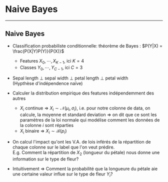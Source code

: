 <!--
<div class="r-hstack">
<div class="r-vstack text-left">



</div>


<div class="r-vstack">



</div>
</div>
-->

# Naive Bayes

---

## Naive Bayes

- Classification probabiliste conditionnelle: théorème de Bayes : $P(Y|X) = \frac{P(X|Y)P(Y)}{P(X)}$
    - Features $X_0, \cdots, X_{K-1}$,  ici $K=4$
    - Classes $Y_0, \cdots, Y_{C-1}$, ici $C=3$
- Sepal length $\perp$ sepal width $\perp$ petal length $\perp$ petal width <br>(Hypthèse d'indépendence naïve)

- Calculer la distribution empirique des features indépendemment des autres
    - $X_i$ continue $\Rightarrow$ $X_i \sim \mathcal{N}(\mu_i, \sigma_i)$, i.e. pour notre colonne de data, on calcule, la moyenne et standard deviation $\Rightarrow$ on dit que ce sont les paramètres de la loi normale qui modélise comment les données de la colonne $i$ sont réparties
    - $X_i$ binaire $\Rightarrow$ $X_i \sim \mathcal{B}(p_i)$ 
- On calcul l'impact qu'ont les V.A. de lois inférés de la répartition de chaque colonne sur le label que l'on veut prédire. 
<br>E.g. Comment la répartition de $X_2$ (longueur du pétale) nous donne une information sur le type de fleur?

- Intuitivement $\Rightarrow$ Comment la probabilité que la longueure du pétale aie une certaine valeur influe sur le type de fleur $Y_i$?
